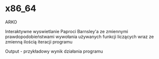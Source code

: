 # x86_64
ARKO

Interaktywne wyswietlanie Paproci Barnsley'a ze zmiennymi prawdopodobieństwami wywołania używanych funkcji liczących 
wraz ze zmienną ilością iteracji programu

Output - przykładowy wynik działania programu
